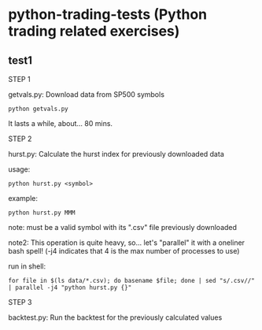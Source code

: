 # python-trading-tests (Python trading related exercises)
## test1
STEP 1

getvals.py: Download data from SP500 symbols
```
python getvals.py
```
It lasts a while, about... 80 mins.

STEP 2

hurst.py: Calculate the hurst index for previously downloaded data

usage:
```
python hurst.py <symbol>
```
example:
```
python hurst.py MMM
```
note:
 <symbol> must be a valid symbol with its ".csv" file previously downloaded

note2:
 This operation is quite heavy, so... let's "parallel" it with a oneliner bash spell! (-j4 indicates that 4 is the max number of processes to use)

run in shell:
```
for file in $(ls data/*.csv); do basename $file; done | sed "s/.csv//" | parallel -j4 "python hurst.py {}"
```

STEP 3

backtest.py: Run the backtest for the previously calculated values
